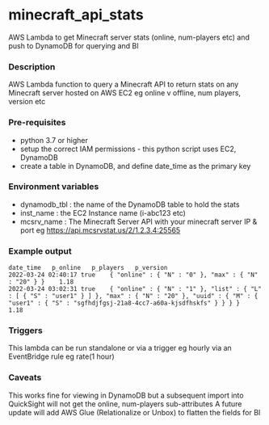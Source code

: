 # minecraft_api_stats
AWS Lambda to get Minecraft server stats (online, num-players etc) and push to DynamoDB for querying and BI

### Description
AWS Lambda function to query a Minecraft API to return stats on any Minecraft server hosted on AWS EC2
eg online v offline, num players, version etc

### Pre-requisites
* python 3.7 or higher
* setup the correct IAM permissions - this python script uses EC2, DynamoDB
* create a table in DynamoDB, and define date_time as the primary key

### Environment variables
* dynamodb_tbl : the name of the DynamoDB table to hold the stats
* inst_name : the EC2 Instance name (i-abc123 etc)
* mcsrv_name : The Minecraft Server API with your minecraft server IP & port eg https://api.mcsrvstat.us/2/1.2.3.4:25565

### Example output
```
date_time   p_online   p_players   p_version
2022-03-24 02:40:17	true	{ "online" : { "N" : "0" }, "max" : { "N" : "20" } }	1.18
2022-03-24 03:02:31	true	{ "online" : { "N" : "1" }, "list" : { "L" : [ { "S" : "user1" } ] }, "max" : { "N" : "20" }, "uuid" : { "M" : { "user1" : { "S" : "sgfhdjfgsj-21a8-4cc7-a60a-kjsdfhskfs" } } } }	1.18
```

### Triggers
This lambda can be run standalone or via a trigger eg hourly via an EventBridge rule eg rate(1 hour)

### Caveats
This works fine for viewing in DynamoDB but a subsequent import into QuickSight will not get the online, num-players sub-attributes
A future update will add AWS Glue (Relationalize or Unbox) to flatten the fields for BI
